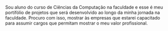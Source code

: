 Sou aluno do curso de Ciências da Computação
na faculdade e esse é meu portifólio de projetos que será desenvolvido ao longo da minha jornada na faculdade. 
Procuro com isso, mostrar às empresas que estarei capacitado para assumir cargos que permitam mostrar o meu valor profissional.

